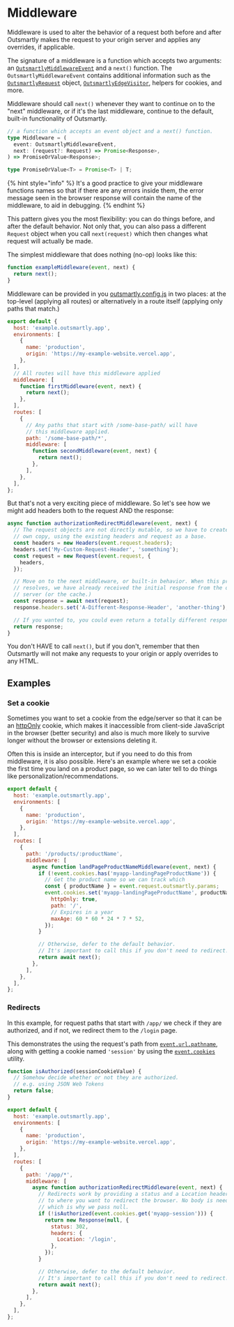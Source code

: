 # Middleware

Middleware is used to alter the behavior of a request both before and after Outsmartly makes the request to your origin server and applies any overrides, if applicable.

The signature of a middleware is a function which accepts two arguments: an [`OutsmartlyMiddlewareEvent`](reference-guide/OutsmartlyMiddlewareEvent.md) and a `next()` function. The `OutsmartlyMiddlewareEvent` contains additional information such as the [`OutsmartlyRequest`](reference-guide/outsmartlyrequest.md) object, [`OutsmartlyEdgeVisitor`](reference-guide/OutsmartlyEdgeVisitor.md), helpers for cookies, and more.

Middleware should call `next()` whenever they want to continue on to the "next" middleware, or if it's the last middleware, continue to the default, built-in functionality of Outsmartly.

```typescript
// a function which accepts an event object and a next() function.
type Middleware = (
  event: OutsmartlyMiddlewareEvent,
  next: (request?: Request) => Promise<Response>,
) => PromiseOrValue<Response>;

type PromiseOrValue<T> = Promise<T> | T;
```

{% hint style="info" %}
It's a good practice to give your middleware functions names so that if there are any errors inside them, the error message seen in the browser response will contain the name of the middleware, to aid in debugging.
{% endhint %}

This pattern gives you the most flexibility: you can do things before, and after the default behavior. Not only that, you can also pass a different `Request` object when you call `next(request)` which then changes what request will actually be made.

The simplest middleware that does nothing \(no-op\) looks like this:

```javascript
function exampleMiddleware(event, next) {
  return next();
}
```

Middleware can be provided in you [outsmartly.config.js](reference-guide/outsmartly.config.js.md) in two places: at the top-level \(applying all routes\) or alternatively in a route itself \(applying only paths that match.\)

```javascript
export default {
  host: 'example.outsmartly.app',
  environments: [
    {
      name: 'production',
      origin: 'https://my-example-website.vercel.app',
    },
  ],
  // All routes will have this middleware applied
  middleware: [
    function firstMiddleware(event, next) {
      return next();
    },
  ],
  routes: [
    {
      // Any paths that start with /some-base-path/ will have
      // this middleware applied.
      path: '/some-base-path/*',
      middleware: [
        function secondMiddleware(event, next) {
          return next();
        },
      ],
    },
  ],
};
```

But that's not a very exciting piece of middleware. So let's see how we might add headers both to the request AND the response:

```javascript
async function authorizationRedirectMiddleware(event, next) {
  // The request objects are not directly mutable, so we have to create our
  // own copy, using the existing headers and request as a base.
  const headers = new Headers(event.request.headers);
  headers.set('My-Custom-Request-Header', 'something');
  const request = new Request(event.request, {
    headers,
  });

  // Move on to the next middleware, or built-in behavior. When this promise
  // resolves, we have already received the initial response from the origin
  // server (or the cache.)
  const response = await next(request);
  response.headers.set('A-Different-Response-Header', 'another-thing');

  // If you wanted to, you could even return a totally different response.
  return response;
}
```

You don't HAVE to call `next()`, but if you don't, remember that then Outsmartly will not make any requests to your origin or apply overrides to any HTML.

## Examples

### Set a cookie

Sometimes you want to set a cookie from the edge/server so that it can be an [httpOnly](https://developer.mozilla.org/en-US/docs/Web/HTTP/Cookies#restrict_access_to_cookies) cookie, which makes it inaccessible from client-side JavaScript in the browser \(better security\) and also is much more likely to survive longer without the browser or extensions deleting it.

Often this is inside an interceptor, but if you need to do this from middleware, it is also possible. Here's an example where we set a cookie the first time you land on a product page, so we can later tell to do things like personalization/recommendations.

```javascript
export default {
  host: 'example.outsmartly.app',
  environments: [
    {
      name: 'production',
      origin: 'https://my-example-website.vercel.app',
    },
  ],
  routes: [
    {
      path: '/products/:productName',
      middleware: [
        async function landPageProductNameMiddleware(event, next) {
          if (!event.cookies.has('myapp-landingPageProductName')) {
            // Get the product name so we can track which
            const { productName } = event.request.outsmartly.params;
            event.cookies.set('myapp-landingPageProductName', productName, {
              httpOnly: true,
              path: '/',
              // Expires in a year
              maxAge: 60 * 60 * 24 * 7 * 52,
            });
          }

          // Otherwise, defer to the default behavior.
          // It's important to call this if you don't need to redirect!
          return await next();
        },
      ],
    },
  ],
};
```

### Redirects

In this example, for request paths that start with `/app/` we check if they are authorized, and if not, we redirect them to the `/login` page.

This demonstrates the using the request's path from [`event.url.pathname`](reference-guide/outsmartlyevent.md), along with getting a cookie named `'session'` by using the [`event.cookies`](reference-guide/outsmartlycookies.md) utility.

```javascript
function isAuthorized(sessionCookieValue) {
  // Somehow decide whether or not they are authorized.
  // e.g. using JSON Web Tokens
  return false;
}

export default {
  host: 'example.outsmartly.app',
  environments: [
    {
      name: 'production',
      origin: 'https://my-example-website.vercel.app',
    },
  ],
  routes: [
    {
      path: '/app/*',
      middleware: [
        async function authorizationRedirectMiddleware(event, next) {
          // Redirects work by providing a status and a Location header
          // to where you want to redirect the browser. No body is needed,
          // which is why we pass null.
          if (!isAuthorized(event.cookies.get('myapp-session'))) {
            return new Response(null, {
              status: 302,
              headers: {
                Location: '/login',
              },
            });
          }

          // Otherwise, defer to the default behavior.
          // It's important to call this if you don't need to redirect!
          return await next();
        },
      ],
    },
  ],
};
```

